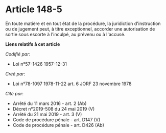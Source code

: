 # Article 148-5

En toute matière et en tout état de la procédure, la juridiction d'instruction ou de jugement peut, à titre exceptionnel,
accorder une autorisation de sortie sous escorte à l'inculpé, au prévenu ou à l'accusé.

**Liens relatifs à cet article**

_Codifié par_:

  - Loi n°57-1426 1957-12-31

_Créé par_:

  - Loi n°78-1097 1978-11-22 art. 6 JORF 23 novembre 1978

_Cité par_:

  - Arrêté du 11 mars 2016 - art. 2 (Ab)
  - Décret n°2019-508 du 24 mai 2019 (V)
  - Arrêté du 21 mai 2019 - art. 3 (V)
  - Code de procédure pénale - art. D147 (V)
  - Code de procédure pénale - art. D426 (Ab)
